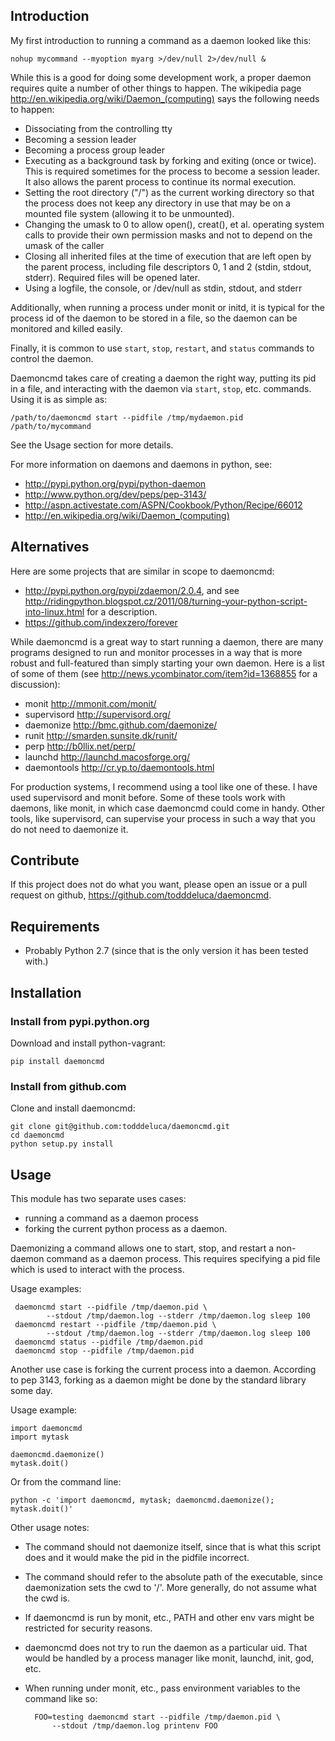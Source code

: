
## Introduction

My first introduction to running a command as a daemon looked like this:

    nohup mycommand --myoption myarg >/dev/null 2>/dev/null &

While this is a good for doing some development work, a proper daemon requires
quite a number of other things to happen.  The wikipedia page
http://en.wikipedia.org/wiki/Daemon_(computing) says the following needs to
happen:

- Dissociating from the controlling tty
- Becoming a session leader
- Becoming a process group leader
- Executing as a background task by forking and exiting (once or twice). This
  is required sometimes for the process to become a session leader. It also
  allows the parent process to continue its normal execution.
- Setting the root directory ("/") as the current working directory so that the
  process does not keep any directory in use that may be on a mounted file
  system (allowing it to be unmounted).
- Changing the umask to 0 to allow open(), creat(), et al. operating system
  calls to provide their own permission masks and not to depend on the umask of
  the caller
- Closing all inherited files at the time of execution that are left open by
  the parent process, including file descriptors 0, 1 and 2 (stdin, stdout,
  stderr). Required files will be opened later.
- Using a logfile, the console, or /dev/null as stdin, stdout, and stderr

Additionally, when running a process under monit or initd, it is typical for
the process id of the daemon to be stored in a file, so the daemon can be
monitored and killed easily.

Finally, it is common to use `start`, `stop`, `restart`, and
`status` commands to control the daemon.

Daemoncmd takes care of creating a daemon the right way, putting its pid in
a file, and interacting with the daemon via `start`, `stop`, etc. commands.
Using it is as simple as:

    /path/to/daemoncmd start --pidfile /tmp/mydaemon.pid /path/to/mycommand

See the Usage section for more details.

For more information on daemons and daemons in python, see:

* http://pypi.python.org/pypi/python-daemon
* http://www.python.org/dev/peps/pep-3143/
* http://aspn.activestate.com/ASPN/Cookbook/Python/Recipe/66012
* http://en.wikipedia.org/wiki/Daemon_(computing)


## Alternatives

Here are some projects that are similar in scope to daemoncmd:

* http://pypi.python.org/pypi/zdaemon/2.0.4, and see
  http://ridingpython.blogspot.cz/2011/08/turning-your-python-script-into-linux.html
  for a description.
* https://github.com/indexzero/forever

While daemoncmd is a great way to start running a daemon, there are many
programs designed to run and monitor processes in a way that is more robust and
full-featured than simply starting your own daemon.  Here is a list of some of
them (see http://news.ycombinator.com/item?id=1368855 for a discussion):

- monit http://mmonit.com/monit/
- supervisord http://supervisord.org/
- daemonize http://bmc.github.com/daemonize/
- runit http://smarden.sunsite.dk/runit/
- perp http://b0llix.net/perp/
- launchd http://launchd.macosforge.org/
- daemontools http://cr.yp.to/daemontools.html

For production systems, I recommend using a tool like one of these.  I have
used supervisord and monit before.  Some of these tools work with daemons, like
monit, in which case daemoncmd could come in handy.  Other tools, like
supervisord, can supervise your process in such a way that you do not need to
daemonize it.


## Contribute

If this project does not do what you want, please open an issue or a pull
request on github, https://github.com/todddeluca/daemoncmd.


## Requirements

- Probably Python 2.7 (since that is the only version it has been tested with.)


## Installation

### Install from pypi.python.org

Download and install python-vagrant:

    pip install daemoncmd

### Install from github.com

Clone and install daemoncmd:

    git clone git@github.com:todddeluca/daemoncmd.git
    cd daemoncmd
    python setup.py install


## Usage

This module has two separate uses cases: 
    
* running a command as a daemon process
* forking the current python process as a daemon.

Daemonizing a command allows one to start, stop, and restart a non-daemon
command as a daemon process.  This requires specifying a pid file which is used
to interact with the process.

Usage examples:

     daemoncmd start --pidfile /tmp/daemon.pid \
            --stdout /tmp/daemon.log --stderr /tmp/daemon.log sleep 100
     daemoncmd restart --pidfile /tmp/daemon.pid \
            --stdout /tmp/daemon.log --stderr /tmp/daemon.log sleep 100
     daemoncmd status --pidfile /tmp/daemon.pid
     daemoncmd stop --pidfile /tmp/daemon.pid

Another use case is forking the current process into a daemon.  According
to pep 3143, forking as a daemon might be done by the standard library some
day.

Usage example:

    import daemoncmd
    import mytask

    daemoncmd.daemonize()
    mytask.doit()

Or from the command line:

    python -c 'import daemoncmd, mytask; daemoncmd.daemonize(); mytask.doit()'

Other usage notes:

* The command should not daemonize itself, since that is what this script does
  and it would make the pid in the pidfile incorrect.
* The command should refer to the absolute path of the executable, since
  daemonization sets the cwd to '/'.  More generally, do not assume what the
  cwd is.
* If daemoncmd is run by monit, etc., PATH and other env vars might be
  restricted for security reasons.
* daemoncmd does not try to run the daemon as a particular uid.  That would
  be handled by a process manager like monit, launchd, init, god, etc.
* When running under monit, etc., pass environment variables to the command
  like so:

        FOO=testing daemoncmd start --pidfile /tmp/daemon.pid \
            --stdout /tmp/daemon.log printenv FOO






